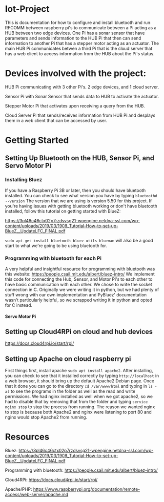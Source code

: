 # Iot-Project
This is documentation for how to configure and install bluetooth and run RFCOMM between raspberry pi's to communicate between a Pi acting as a HUB between two edge devices. One Pi has a sonar sensor that have parameters and sends information to the HUB Pi that then can send information to another Pi that has a stepper motor acting as an actuator. The main HUB Pi communicates betwen a third Pi that is the cloud server that has a web client to access information from the HUB about the Pi's status.

# Devices involved with the project:
HUB Pi communicating with 3 other Pi's. 2 edge devices, and 1 cloud server.

Sensor Pi with Sonar Sensor that sends data to HUB to activate the actuator.

Stepper Motor Pi that activates upon receiving a query from the HUB.

Cloud Server Pi that sends/receives information from HUB Pi and desplays them in a web client that can be accessed by user.

# Getting Started
## Setting Up Bluetooth on the HUB, Sensor Pi, and Servo Motor Pi
### Installing Bluez
If you have a Raspberry Pi 3B or later, then you should have bluetooth installed. You can check to see what version you have by typing `bluetoothd --version`
The version that we are using is version 5.50 for this project. If you're having issues with getting bluetooth working or don't have bluetooth installed, follow this tutorial on getting started with BlueZ:

https://3pl46c46ctx02p7rzdsvsg21-wpengine.netdna-ssl.com/wp-content/uploads/2019/03/1908_Tutorial-How-to-set-up-BlueZ__UpdateLFC_FINAL.pdf

`sudo apt-get install bluetooth bluez-utils blueman` will also be a good start to what we're going to be using bluetooth for.

### Programming with bluetooth for each Pi
A very helpful and insightful resource for programming with bluetooth was this website: https://people.csail.mit.edu/albert/bluez-intro/
We implement this code for connecting the Hub, Sensor, and Motor Pi's to each other to have basic communication with each other.
We chose to write the socket connection in C. Originally we were writing it in python, but we had plenty of stuff wrong with our own implementation and PyBluez' documentation wasn't particularly helpful, so we scrapped writing it in python and opted for C instead.

#### Servo Motor Pi

## Setting up Cloud4RPi on cloud and hub devices

https://docs.cloud4rpi.io/start/rpi/

## Setting up Apache on cloud raspberry pi
First things first, install apache `sudo apt install apache2`. After installing, you can check to see that it installed correctly by typing `http://localhost` in a web browser, it should bring up the default Apache2 Debian page. Once that it done you can go to the directory `cd /var/www/html` and typing in `ls -al` to see the programs in the folder as well as the read and write permissions. We had nginx installed as well when we got apache2, so we had to disable that by removing that from the folder and typing `service nginx stop` to stop the process from running. The reason we wanted nginx to stop is because both Apache2 and nginx were listening to port 80 and nginx would stop Apache2 from running.

# Resources
Bluez: https://3pl46c46ctx02p7rzdsvsg21-wpengine.netdna-ssl.com/wp-content/uploads/2019/03/1908_Tutorial-How-to-set-up-BlueZ__UpdateLFC_FINAL.pdf

Programming with bluetooth: https://people.csail.mit.edu/albert/bluez-intro/

Cloud4RPi: https://docs.cloud4rpi.io/start/rpi/

Apache/PHP: https://www.raspberrypi.org/documentation/remote-access/web-server/apache.md

